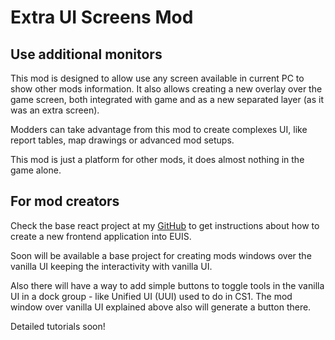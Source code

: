# Extra UI Screens Mod
## Use additional monitors

This mod is designed to allow use any screen available in current PC to show other mods information. It also allows creating a new overlay over the game screen, both integrated with game and as a new separated layer (as it was an extra screen).

Modders can take advantage from this mod to create complexes UI, like report tables, map drawings or advanced mod setups. 

This mod is just a platform for other mods, it does almost nothing in the game alone.

## For mod creators

Check the base react project at my [GitHub](https://github.com/klyte45/EUIS-baseproj-fe) to get instructions about how to create a new frontend application into EUIS.

Soon will be available a base project for creating mods windows over the vanilla UI keeping the interactivity with vanilla UI.

Also there will have a way to add simple buttons to toggle tools in the vanilla UI in a dock group - like Unified UI (UUI) used to do in CS1. The mod window over vanilla UI explained above also will generate a button there.

Detailed tutorials soon!